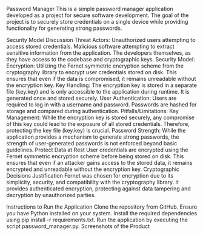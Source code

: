 Password Manager
This is a simple password manager application developed as a project for secure software development. The goal of the project is to securely store credentials on a single device while providing functionality for generating strong passwords.

Security Model Discussion
Threat Actors:
Unauthorized users attempting to access stored credentials.
Malicious software attempting to extract sensitive information from the application.
The developers themselves, as they have access to the codebase and cryptographic keys.
Security Model:
Encryption: Utilizing the Fernet symmetric encryption scheme from the cryptography library to encrypt user credentials stored on disk. This ensures that even if the data is compromised, it remains unreadable without the encryption key.
Key Handling: The encryption key is stored in a separate file (key.key) and is only accessible to the application during runtime. It is generated once and stored securely.
User Authentication: Users are required to log in with a username and password. Passwords are hashed for storage and compared during authentication.
Pitfalls/Limitations:
Key Management: While the encryption key is stored securely, any compromise of this key could lead to the exposure of all stored credentials. Therefore, protecting the key file (key.key) is crucial.
Password Strength: While the application provides a mechanism to generate strong passwords, the strength of user-generated passwords is not enforced beyond basic guidelines.
Protect Data at Rest
User credentials are encrypted using the Fernet symmetric encryption scheme before being stored on disk. This ensures that even if an attacker gains access to the stored data, it remains encrypted and unreadable without the encryption key.
Cryptographic Decisions Justification
Fernet was chosen for encryption due to its simplicity, security, and compatibility with the cryptography library. It provides authenticated encryption, protecting against data tampering and decryption by unauthorized parties.

Instructions to Run the Application
Clone the repository from GitHub.
Ensure you have Python installed on your system.
Install the required dependencies using pip install -r requirements.txt.
Run the application by executing the script password_manager.py.
Screenshots of the Product

